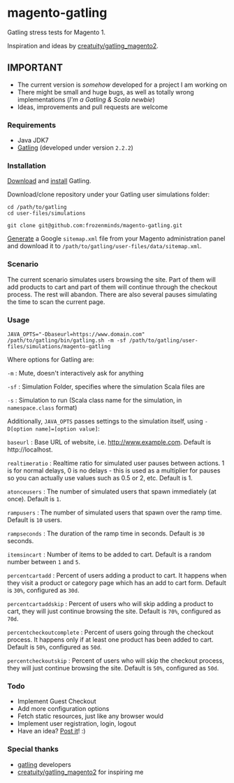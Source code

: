 # magento-gatling

Gatling stress tests for Magento 1.

Inspiration and ideas by [creatuity/gatling_magento2](https://github.com/creatuity/gatling_magento2/).

## IMPORTANT

- The current version is _somehow_ developed for a project I am working on
- There might be small and huge bugs, as well as totally wrong implementations (_I'm a Gatling & Scala newbie_)
- Ideas, improvements and pull requests are welcome

### Requirements

- Java JDK7
- [Gatling](http://gatling.io/) (developed under version `2.2.2`)

### Installation

[Download](http://gatling.io/docs/2.2.2/quickstart.html#getting-the-bundle) and [install](http://gatling.io/docs/2.2.2/quickstart.html#installing) Gatling.

Download/clone repository under your Gatling user simulations folder:

```
cd /path/to/gatling
cd user-files/simulations

git clone git@github.com:frozenminds/magento-gatling.git
```
[Generate](http://docs.magento.com/m1/ce/user_guide/marketing/google-sitemap.html) a Google `sitemap.xml` file from your Magento administration panel and download it to `/path/to/gatling/user-files/data/sitemap.xml`.

### Scenario

The current scenario simulates users browsing the site. Part of them will add products to cart and part of them will continue through the checkout process. The rest will abandon. There are also several pauses simulating the time to scan the current page.

### Usage

```
JAVA_OPTS="-Dbaseurl=https://www.domain.com" /path/to/gatling/bin/gatling.sh -m -sf /path/to/gatling/user-files/simulations/magento-gatling
```

Where options for Gatling are:

`-m` : Mute, doesn't interactively ask for anything

`-sf` : Simulation Folder, specifies where the simulation Scala files are

`-s` : Simulation to run (Scala class name for the simulation, in `namespace.class` format)

Additionally, `JAVA_OPTS` passes settings to the simulation itself, using `-D[option name]=[option value]`:

`baseurl` : Base URL of website, i.e. http://www.example.com. Default is http://localhost.

`realtimeratio` : Realtime ratio for simulated user pauses between actions. 1 is for normal delays, 0 is no delays - this is used as a multiplier for pauses so you can actually use values such as 0.5 or 2, etc. Default is 1.

`atonceusers` : The number of simulated users that spawn immediately (at once). Default is `1`.

`rampusers` : The number of simulated users that spawn over the ramp time. Default is `10` users.

`rampseconds` : The duration of the ramp time in seconds. Default is `30` seconds.

`itemsincart` : Number of items to be added to cart. Default is a random number between `1` and `5`.

`percentcartadd` : Percent of users adding a product to cart. It happens when they visit a product or category page which has an add to cart form. Default is `30%`, configured as `30d`.

`percentcartaddskip` : Percent of users who will skip adding a product to cart, they will just continue browsing the site. Default is `70%`, configured as `70d`.

`percentcheckoutcomplete` : Percent of users going through the checkout process. It happens only if at least one product has been added to cart. Default is `50%`, configured as `50d`.

`percentcheckoutskip` : Percent of users who will skip the checkout process, they will just continue browsing the site. Default is `50%`, configured as `50d`.

### Todo

- Implement Guest Checkout
- Add more configuration options
- Fetch static resources, just like any browser would
- Implement user registration, login, logout
- Have an idea? [Post it](https://github.com/frozenminds/magento-gatling/issues)! :)

### Special thanks

- [gatling](http://gatling.io) developers
- [creatuity/gatling_magento2](https://github.com/creatuity/gatling_magento2/) for inspiring me
